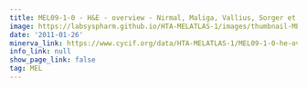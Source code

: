 ```yaml
---
title: MEL09-1-0 - H&E - overview - Nirmal, Maliga, Vallius, Sorger et al., 2021
image: https://labsyspharm.github.io/HTA-MELATLAS-1/images/thumbnail-MEL09-1-0-he-overview.jpg
date: '2011-01-26'
minerva_link: https://www.cycif.org/data/HTA-MELATLAS-1/MEL09-1-0-he-overview
info_link: null
show_page_link: false
tag: MEL
---
```

